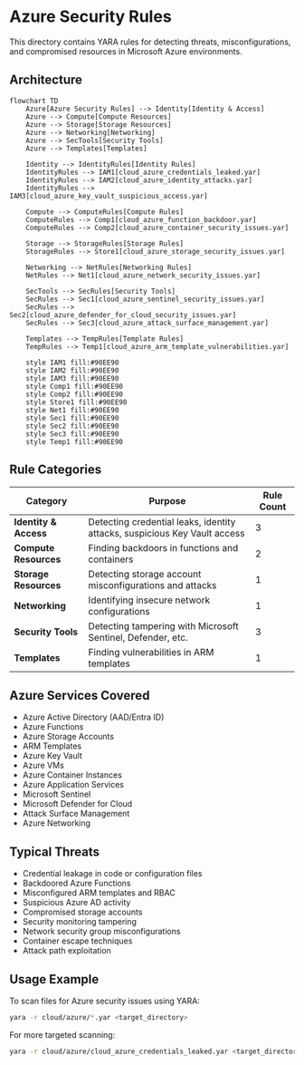 # Azure Security Rules

This directory contains YARA rules for detecting threats, misconfigurations, and compromised resources in Microsoft Azure environments.

## Architecture

```mermaid
flowchart TD
    Azure[Azure Security Rules] --> Identity[Identity & Access]
    Azure --> Compute[Compute Resources]
    Azure --> Storage[Storage Resources]
    Azure --> Networking[Networking]
    Azure --> SecTools[Security Tools]
    Azure --> Templates[Templates]
    
    Identity --> IdentityRules[Identity Rules]
    IdentityRules --> IAM1[cloud_azure_credentials_leaked.yar]
    IdentityRules --> IAM2[cloud_azure_identity_attacks.yar]
    IdentityRules --> IAM3[cloud_azure_key_vault_suspicious_access.yar]
    
    Compute --> ComputeRules[Compute Rules]
    ComputeRules --> Comp1[cloud_azure_function_backdoor.yar]
    ComputeRules --> Comp2[cloud_azure_container_security_issues.yar]
    
    Storage --> StorageRules[Storage Rules]
    StorageRules --> Store1[cloud_azure_storage_security_issues.yar]
    
    Networking --> NetRules[Networking Rules]
    NetRules --> Net1[cloud_azure_network_security_issues.yar]
    
    SecTools --> SecRules[Security Tools]
    SecRules --> Sec1[cloud_azure_sentinel_security_issues.yar]
    SecRules --> Sec2[cloud_azure_defender_for_cloud_security_issues.yar]
    SecRules --> Sec3[cloud_azure_attack_surface_management.yar]
    
    Templates --> TempRules[Template Rules]
    TempRules --> Temp1[cloud_azure_arm_template_vulnerabilities.yar]
    
    style IAM1 fill:#90EE90
    style IAM2 fill:#90EE90
    style IAM3 fill:#90EE90
    style Comp1 fill:#90EE90
    style Comp2 fill:#90EE90
    style Store1 fill:#90EE90
    style Net1 fill:#90EE90
    style Sec1 fill:#90EE90
    style Sec2 fill:#90EE90
    style Sec3 fill:#90EE90
    style Temp1 fill:#90EE90
```

## Rule Categories

| Category | Purpose | Rule Count |
|----------|---------|------------|
| **Identity & Access** | Detecting credential leaks, identity attacks, suspicious Key Vault access | 3 |
| **Compute Resources** | Finding backdoors in functions and containers | 2 |
| **Storage Resources** | Detecting storage account misconfigurations and attacks | 1 |
| **Networking** | Identifying insecure network configurations | 1 |
| **Security Tools** | Detecting tampering with Microsoft Sentinel, Defender, etc. | 3 |
| **Templates** | Finding vulnerabilities in ARM templates | 1 |

## Azure Services Covered

- Azure Active Directory (AAD/Entra ID)
- Azure Functions
- Azure Storage Accounts
- ARM Templates
- Azure Key Vault
- Azure VMs
- Azure Container Instances
- Azure Application Services
- Microsoft Sentinel
- Microsoft Defender for Cloud
- Attack Surface Management
- Azure Networking

## Typical Threats

- Credential leakage in code or configuration files
- Backdoored Azure Functions
- Misconfigured ARM templates and RBAC
- Suspicious Azure AD activity
- Compromised storage accounts
- Security monitoring tampering
- Network security group misconfigurations
- Container escape techniques
- Attack path exploitation

## Usage Example

To scan files for Azure security issues using YARA:

```bash
yara -r cloud/azure/*.yar <target_directory> 
```

For more targeted scanning:

```bash
yara -r cloud/azure/cloud_azure_credentials_leaked.yar <target_directory>
```
